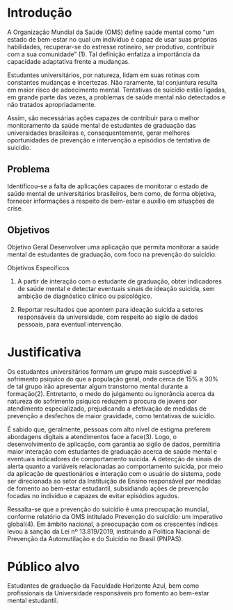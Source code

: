 # Introdução

A Organização Mundial da Saúde (OMS) define saúde mental como “um estado de bem-estar no qual um indivíduo é capaz de usar suas próprias habilidades, recuperar-se do estresse rotineiro, ser produtivo, contribuir com a sua comunidade” (1). Tal definição enfatiza a importância da capacidade adaptativa frente a mudanças. 

Estudantes universitários, por natureza, lidam em suas rotinas com constantes mudanças e incertezas. Não raramente, tal conjuntura resulta em maior risco de adoecimento mental. Tentativas de suicídio estão ligadas, em grande parte das vezes, a problemas de saúde mental não detectados e não tratados apropriadamente.

Assim, são necessárias ações capazes de contribuir para o melhor monitoramento da saúde mental de estudantes de graduação das universidades brasileiras e, consequentemente, gerar melhores oportunidades de prevenção e intervenção a episódios de tentativa de suicídio.

## Problema

Identificou-se a falta de aplicações capazes de monitorar o estado de saúde mental de universitários brasileiros, bem como, de forma objetiva, fornecer informações a respeito de bem-estar e auxílio em situações de crise. 
	

## Objetivos

Objetivo Geral
Desenvolver uma aplicação que permita monitorar a saúde mental de estudantes de graduação, com foco na prevenção do suicídio.

Objetivos Específicos

1. A partir de interação com o estudante de graduação, obter indicadores de saúde mental e detectar eventuais sinais de ideação suicida, sem ambição de diagnóstico clínico ou psicológico.

2. Reportar resultados que apontem para ideação suicida a setores responsáveis da universidade, com respeito ao sigilo de dados pessoais, para eventual intervenção.

   
# Justificativa
	 
Os estudantes universitários formam um grupo mais susceptível a sofrimento psíquico  do que a população geral, onde cerca de 15% a 30% de tal grupo irão apresentar algum transtorno mental durante a formação(2).
Entretanto, o medo do julgamento ou ignorância acerca da natureza do sofrimento psíquico reduzem a procura de jovens por atendimento especializado, prejudicando a efetivação de medidas de prevenção a desfechos de maior gravidade, como tentativas de suicídio.

É sabido que, geralmente, pessoas com alto nível de estigma preferem abordagens digitais a atendimentos face a face(3). Logo, o desenvolvimento de aplicação, com garantia ao sigilo de dados, permitiria maior interação com estudantes de graduação acerca de saúde mental e eventuais indicadores de comportamento suicida.
A detecção de sinais de alerta quanto a variáveis relacionadas ao comportamento suicida, por meio da aplicação de questionários e interação com o usuário do sistema, pode ser direcionada ao setor da Instituição de Ensino responsável por medidas de fomento ao bem-estar estudantil, subsidiando ações de prevenção focadas no indivíduo e capazes de evitar episódios agudos.

Ressalta-se que a prevenção do suicídio é uma preocupação mundial, conforme relatório da OMS intitulado Prevenção do suicídio: um imperativo global(4). Em âmbito nacional, a preocupação com os crescentes índices levou à sanção da Lei nº 13.819/2019, instituindo a Política Nacional de Prevenção da Automutilação e do Suicídio no Brasil (PNPAS).

# Público alvo
Estudantes de graduação da Faculdade Horizonte Azul, bem como profissionais da Universidade responsáveis pro fomento ao bem-estar mental estudantil.

